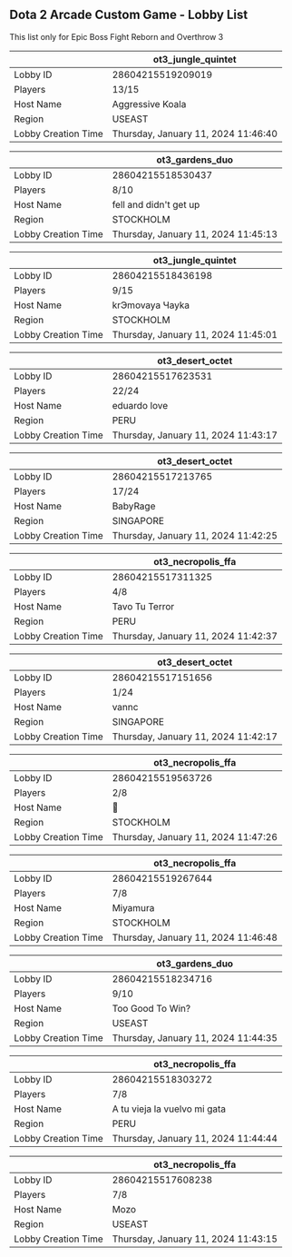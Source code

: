 ## Dota 2 Arcade Custom Game - Lobby List

This list only for Epic Boss Fight Reborn and Overthrow 3

|  | ot3_jungle_quintet |
| ------ | ------ |
| Lobby ID | 28604215519209019 |
| Players | 13/15 |
| Host Name | Aggressive Koala |
| Region | USEAST |
| Lobby Creation Time | Thursday, January 11, 2024 11:46:40 |


|  | ot3_gardens_duo |
| ------ | ------ |
| Lobby ID | 28604215518530437 |
| Players | 8/10 |
| Host Name | fell and didn't get up |
| Region | STOCKHOLM |
| Lobby Creation Time | Thursday, January 11, 2024 11:45:13 |


|  | ot3_jungle_quintet |
| ------ | ------ |
| Lobby ID | 28604215518436198 |
| Players | 9/15 |
| Host Name | krЭmovaya Чayka |
| Region | STOCKHOLM |
| Lobby Creation Time | Thursday, January 11, 2024 11:45:01 |


|  | ot3_desert_octet |
| ------ | ------ |
| Lobby ID | 28604215517623531 |
| Players | 22/24 |
| Host Name | eduardo love |
| Region | PERU |
| Lobby Creation Time | Thursday, January 11, 2024 11:43:17 |


|  | ot3_desert_octet |
| ------ | ------ |
| Lobby ID | 28604215517213765 |
| Players | 17/24 |
| Host Name | BabyRage |
| Region | SINGAPORE |
| Lobby Creation Time | Thursday, January 11, 2024 11:42:25 |


|  | ot3_necropolis_ffa |
| ------ | ------ |
| Lobby ID | 28604215517311325 |
| Players | 4/8 |
| Host Name | Tavo Tu Terror |
| Region | PERU |
| Lobby Creation Time | Thursday, January 11, 2024 11:42:37 |


|  | ot3_desert_octet |
| ------ | ------ |
| Lobby ID | 28604215517151656 |
| Players | 1/24 |
| Host Name | vannc |
| Region | SINGAPORE |
| Lobby Creation Time | Thursday, January 11, 2024 11:42:17 |


|  | ot3_necropolis_ffa |
| ------ | ------ |
| Lobby ID | 28604215519563726 |
| Players | 2/8 |
| Host Name | 👑 |
| Region | STOCKHOLM |
| Lobby Creation Time | Thursday, January 11, 2024 11:47:26 |


|  | ot3_necropolis_ffa |
| ------ | ------ |
| Lobby ID | 28604215519267644 |
| Players | 7/8 |
| Host Name | Miyamura |
| Region | STOCKHOLM |
| Lobby Creation Time | Thursday, January 11, 2024 11:46:48 |


|  | ot3_gardens_duo |
| ------ | ------ |
| Lobby ID | 28604215518234716 |
| Players | 9/10 |
| Host Name | Too Good To Win? |
| Region | USEAST |
| Lobby Creation Time | Thursday, January 11, 2024 11:44:35 |


|  | ot3_necropolis_ffa |
| ------ | ------ |
| Lobby ID | 28604215518303272 |
| Players | 7/8 |
| Host Name | A tu vieja la vuelvo mi gata |
| Region | PERU |
| Lobby Creation Time | Thursday, January 11, 2024 11:44:44 |


|  | ot3_necropolis_ffa |
| ------ | ------ |
| Lobby ID | 28604215517608238 |
| Players | 7/8 |
| Host Name | Mozo |
| Region | USEAST |
| Lobby Creation Time | Thursday, January 11, 2024 11:43:15 |


